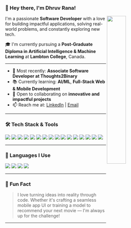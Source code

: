 ### 👋 Hey there, I'm Dhruv Rana!

<img align="right" width="35%" src="https://user-images.githubusercontent.com/48678280/88862734-4903af80-d201-11ea-968b-9c939d88a37c.gif" />

I'm a passionate **Software Developer** with a love for building impactful applications, solving real-world problems, and constantly exploring new tech.

🎓 I'm currently pursuing a **Post-Graduate Diploma in Artificial Intelligence & Machine Learning** at **Lambton College**, Canada.

---

- 🔭 Most recently: **Associate Software Developer at Thoughts2Binary**
- 📚 Currently learning: **AI/ML**, **Full-Stack Web & Mobile Development**
- 🤝 Open to collaborating on **innovative and impactful projects**
- 📫 Reach me at: [LinkedIn](https://www.linkedin.com/in/dhruv-rana-bb94661b4/) | [Email](mailto:dhruvrana4@gmail.com)

---

### 🛠️ Tech Stack & Tools

<p align="left">
  <img src="https://img.shields.io/badge/Flutter-FFFFFF?style=flat&logo=flutter&logoColor=02569B" />
  <img src="https://img.shields.io/badge/Django-FFFFFF?style=flat&logo=django&logoColor=092E20" />
  <img src="https://img.shields.io/badge/Django REST Framework-FFFFFF?style=flat&logo=django&logoColor=6CDBD7" />
  <img src="https://img.shields.io/badge/Firebase-FFFFFF?style=flat&logo=firebase&logoColor=FFCA28" />
  <img src="https://img.shields.io/badge/PostgreSQL-FFFFFF?style=flat&logo=postgresql&logoColor=336791" />
  <img src="https://img.shields.io/badge/MongoDB-FFFFFF?style=flat&logo=mongodb&logoColor=47A248" />
  <img src="https://img.shields.io/badge/Node.js-FFFFFF?style=flat&logo=node.js&logoColor=339933" />
  <img src="https://img.shields.io/badge/Express.js-FFFFFF?style=flat&logo=express&logoColor=000000" />
  <img src="https://img.shields.io/badge/React-FFFFFF?style=flat&logo=react&logoColor=61DAFB" />
  <img src="https://img.shields.io/badge/JavaScript-FFFFFF?style=flat&logo=javascript&logoColor=F7DF1E" />
  <img src="https://img.shields.io/badge/HTML5-FFFFFF?style=flat&logo=html5&logoColor=E34F26" />
  <img src="https://img.shields.io/badge/CSS3-FFFFFF?style=flat&logo=css3&logoColor=1572B6" />
  <img src="https://img.shields.io/badge/Bootstrap-FFFFFF?style=flat&logo=bootstrap&logoColor=7952B3" />
  <img src="https://img.shields.io/badge/Git-FFFFFF?style=flat&logo=git&logoColor=F05032" />
  <img src="https://img.shields.io/badge/GitHub-FFFFFF?style=flat&logo=github&logoColor=181717" />
  <img src="https://img.shields.io/badge/VS Code-FFFFFF?style=flat&logo=visual-studio-code&logoColor=007ACC" />
</p>

---

### 💬 Languages I Use

<p align="left">
  <img src="https://img.shields.io/badge/Python-FFFFFF?style=flat&logo=python&logoColor=3776AB" />
  <img src="https://img.shields.io/badge/Dart-FFFFFF?style=flat&logo=dart&logoColor=0175C2" />
  <img src="https://img.shields.io/badge/Java-FFFFFF?style=flat&logo=java&logoColor=007396" />
  <img src="https://img.shields.io/badge/C/C++-FFFFFF?style=flat&logo=c%2B%2B&logoColor=00599C" />
</p>

---

### 🌟 Fun Fact

> I love turning ideas into reality through code. Whether it's crafting a seamless mobile app UI or training a model to recommend your next movie — I'm always up for the challenge!

---

